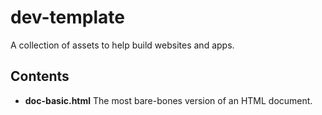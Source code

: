 # dev-template
A collection of assets to help build websites and apps.

## Contents

- **doc-basic.html**
The most bare-bones version of an HTML document.
